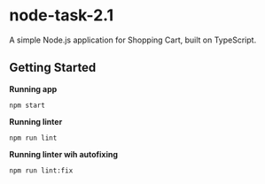 # node-task-2.1

A simple Node.js application for Shopping Cart, built on TypeScript.

## Getting Started

**Running app**

```
npm start
```

**Running linter**

```
npm run lint
```

**Running linter wih autofixing**

```
npm run lint:fix
```